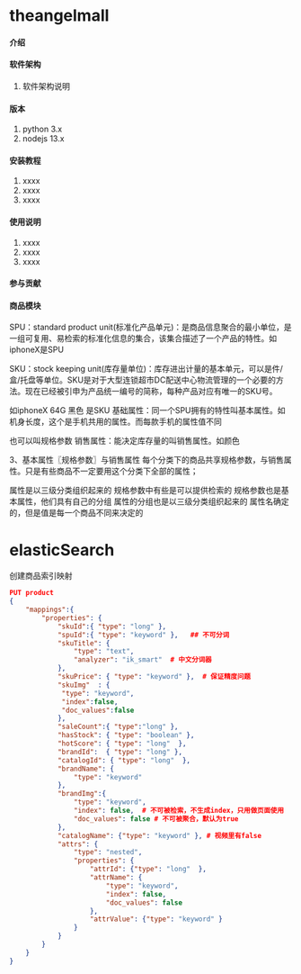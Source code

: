 # theangelmall


#### 介绍

#### 软件架构
1. 软件架构说明

#### 版本

1.  python 3.x
2.  nodejs 13.x

#### 安装教程

1.  xxxx
2.  xxxx
3.  xxxx

#### 使用说明

1.  xxxx
2.  xxxx
3.  xxxx

#### 参与贡献



#### 商品模块

SPU：standard product unit(标准化产品单元)：是商品信息聚合的最小单位，是一组可复用、易检索的标准化信息的集合，该集合描述了一个产品的特性。如iphoneX是SPU

SKU：stock keeping unit(库存量单位)：库存进出计量的基本单元，可以是件/盒/托盘等单位。SKU是对于大型连锁超市DC配送中心物流管理的一个必要的方法。现在已经被引申为产品统一编号的简称，每种产品对应有唯一的SKU号。

如iphoneX 64G 黑色 是SKU
基础属性：同一个SPU拥有的特性叫基本属性。如机身长度，这个是手机共用的属性。而每款手机的属性值不同

也可以叫规格参数
销售属性：能决定库存量的叫销售属性。如颜色

3、基本属性〖规格参数〗与销售属性
每个分类下的商品共享规格参数，与销售属性。只是有些商品不一定要用这个分类下全部的属性；

属性是以三级分类组织起来的
规格参数中有些是可以提供检索的
规格参数也是基本属性，他们具有自己的分组
属性的分组也是以三级分类组织起来的
属性名确定的，但是值是每一个商品不同来决定的



# elasticSearch

创建商品索引映射

```json
PUT product
{
    "mappings":{
        "properties": {
            "skuId":{ "type": "long" },
            "spuId":{ "type": "keyword" },   ## 不可分词
            "skuTitle": {
                "type": "text",
                "analyzer": "ik_smart"  # 中文分词器
            },
            "skuPrice": { "type": "keyword" },  # 保证精度问题
            "skuImg"  : {
       		 "type": "keyword",
        	 "index":false,
        	 "doc_values":false
    		},  
            "saleCount":{ "type":"long" },
            "hasStock": { "type": "boolean" },
            "hotScore": { "type": "long"  },
            "brandId":  { "type": "long" },
            "catalogId": { "type": "long"  },
            "brandName": {
                "type": "keyword"
            },  
            "brandImg":{
                "type": "keyword",
                "index": false,  # 不可被检索，不生成index，只用做页面使用
                "doc_values": false # 不可被聚合，默认为true
            },
            "catalogName": {"type": "keyword" }, # 视频里有false
            "attrs": {
                "type": "nested",
                "properties": {
                    "attrId": {"type": "long"  },
                    "attrName": {
                        "type": "keyword",
                        "index": false,
                        "doc_values": false
                    },
                    "attrValue": {"type": "keyword" }
                }
            }
        }
    }
}
```

